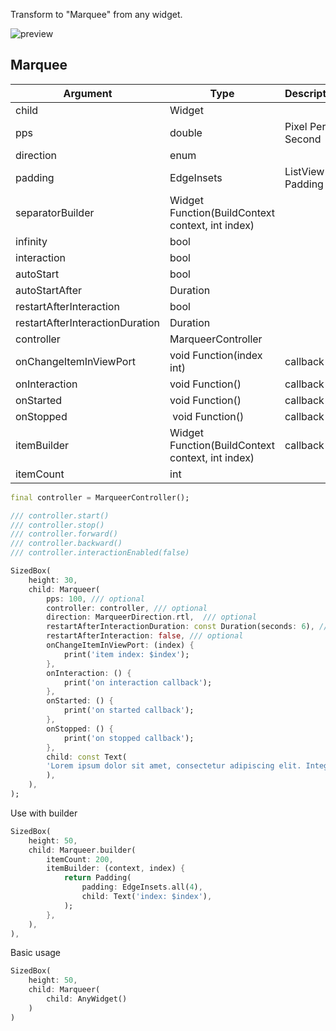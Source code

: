 <!--
This README describes the package. If you publish this package to pub.dev,
this README's contents appear on the landing page for your package.

For information about how to write a good package README, see the guide for
[writing package pages](https://dart.dev/guides/libraries/writing-package-pages).

For general information about developing packages, see the Dart guide for
[creating packages](https://dart.dev/guides/libraries/create-library-packages)
and the Flutter guide for
[developing packages and plugins](https://flutter.dev/developing-packages).
-->

Transform to "Marquee" from any widget.


<img src="https://raw.githubusercontent.com/GeceGibi/marqueer/main/preview.gif" alt="preview">


## Marquee
| Argument                        | Type                                              | Description      | Required | Default               |
| ------------------------------- |-------------------------------------------------  | ---------------- | -------- | --------------------- |
| child                           | Widget                                            |                  | YES      | -                     |
| pps                             | double                                            | Pixel Per Second | NO       | 15.0                  |
| direction                       | enum                                              |                  | NO       | MarqueerDirection.rtl |
| padding                         | EdgeInsets                                        | ListView Padding | NO       | EdgeInsets.zero       |
| separatorBuilder                | Widget Function(BuildContext context, int index)  |                  | NO       | null                  |
| infinity                        | bool                                              |                  | NO       | true                  |    
| interaction                     | bool                                              |                  | NO       | true                  |
| autoStart                       | bool                                              |                  | NO       | true                  |
| autoStartAfter                  | Duration                                          |                  | NO       | Duration.zero         |
| restartAfterInteraction         | bool                                              |                  | NO       | true                  | 
| restartAfterInteractionDuration | Duration                                          |                  | NO       | Duration(seconds: 3)  |
| controller                      | MarqueerController                                |                  | NO       | null                  |
| onChangeItemInViewPort          | void Function(index int)                          | callback         | NO       | null                  |
| onInteraction                   | void Function()                                   | callback         | NO       | null                  |
| onStarted                       | void Function()                                   | callback         | NO       | null                  |
| onStopped                       | void Function()                                   | callback         | NO       | null                  |
| itemBuilder                     | Widget Function(BuildContext context, int index)  | callback         | YES      | null                  |
| itemCount                       | int                                               |                  | NO       | null                  |


```dart
final controller = MarqueerController();

/// controller.start()
/// controller.stop()
/// controller.forward()
/// controller.backward()
/// controller.interactionEnabled(false)

SizedBox(
    height: 30,
    child: Marqueer(
        pps: 100, /// optional
        controller: controller, /// optional
        direction: MarqueerDirection.rtl,  /// optional
        restartAfterInteractionDuration: const Duration(seconds: 6), /// optional
        restartAfterInteraction: false, /// optional
        onChangeItemInViewPort: (index) {
            print('item index: $index');
        },
        onInteraction: () {
            print('on interaction callback');
        },
        onStarted: () {
            print('on started callback');
        },
        onStopped: () {
            print('on stopped callback');
        },
        child: const Text(
        'Lorem ipsum dolor sit amet, consectetur adipiscing elit. Integer pretium massa mollis lorem blandit imperdiet. Nulla mattis vitae mauris vel condimentum. Nam posuere, augue vitae lobortis consequat, odio ante condimentum est, at maximus augue purus id metus. Curabitur condimentum aliquet ante at aliquet. Quisque vel massa congue, bibendum leo sodales, malesuada ante. Maecenas sed tortor quis ipsum dictum sollicitudin.',
        ),
    ),
);
```

Use with builder

```dart
SizedBox(
    height: 50,
    child: Marqueer.builder(
        itemCount: 200,
        itemBuilder: (context, index) {
            return Padding(
                padding: EdgeInsets.all(4),
                child: Text('index: $index'),
            );
        },
    ),
),
```


Basic usage

```dart
SizedBox(
    height: 50,
    child: Marqueer(
        child: AnyWidget()
    )
)
```
